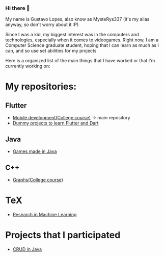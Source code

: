 ### Hi there 👋

My name is Gustavo Lopes, also know as MysteRys337 (it's my alias anyway, so don't worry about it :P)

Since I was a kid, my biggest interest was in the computers and technologies, especially when it comes to videogames.
Right now, I am a Computer Science graduate  student, hoping that I can learn as much as I can, and so use set abilities 
for my projects

Here is a organized list of the main things that I have worked or that I'm currently working on:

# My repositories:

## Flutter

* [Mobile development(College course)](https://github.com/MysteRys337/LDDM-PUC2021) -> main repository 
* [Dummy projects to learn Flutter and Dart](https://github.com/MysteRys337/MeusAPPsFlutter)

## Java

* [Games made in Java](https://github.com/MysteRys337/EclipseJogos)

## C++ 

* [Graphs(College course)](https://github.com/MysteRys337/graph_algorithms_in_cpp)

# TeX

* [Research in Machine Learning](https://github.com/MysteRys337/Trabalho-LDO-ML)

# Projects that I participated

* [CRUD in Java](https://github.com/solid-titans/AEDs3)
